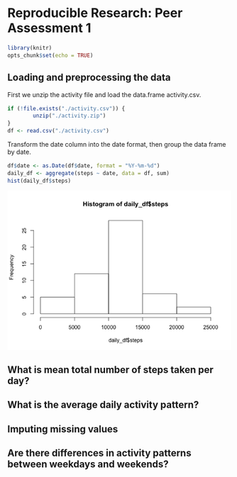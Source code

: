 # Reproducible Research: Peer Assessment 1


```r
library(knitr)
opts_chunk$set(echo = TRUE)
```

## Loading and preprocessing the data

First we unzip the activity file and load the data.frame activity.csv.


```r
if (!file.exists("./activity.csv")) {
        unzip("./activity.zip")
}
df <- read.csv("./activity.csv")
```

Transform the date column into the date format, then group the data frame by
date.


```r
df$date <- as.Date(df$date, format = "%Y-%m-%d")
daily_df <- aggregate(steps ~ date, data = df, sum)
hist(daily_df$steps)
```

![](./PA1_template_files/figure-html/unnamed-chunk-2-1.png) 
## What is mean total number of steps taken per day?



## What is the average daily activity pattern?



## Imputing missing values



## Are there differences in activity patterns between weekdays and weekends?
